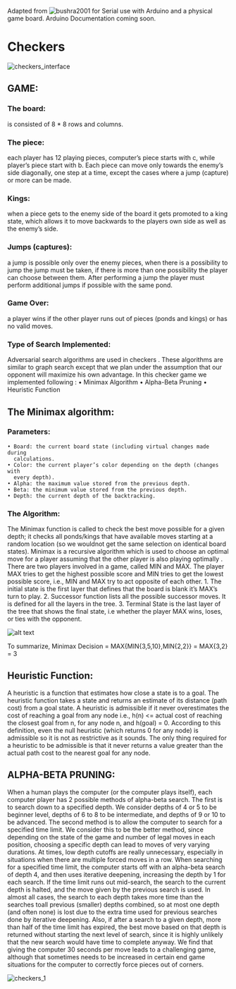 Adapted from ![bushra2001](https://github.com/bushra2001/Checkers) for Serial use with Arduino and a physical game board. Arduino Documentation coming soon. 

# Checkers
![checkers_interface](https://user-images.githubusercontent.com/61081924/136661906-69155ae5-f495-405c-9f94-adb0dc463dff.png)

## GAME:
### The board:
is consisted of 8 * 8 rows and columns.

### The piece:
each player has 12 playing pieces, computer’s piece starts with  c,
while player’s piece start with b. Each piece can move only towards the enemy’s
side diagonally, one step at a time, except the cases where a jump (capture) or
more can be made.

### Kings:
when a piece gets to the enemy side of the board it gets promoted to a
king state, which allows it to move backwards to the players own side as well as
the enemy’s side.

### Jumps (captures):
a jump is possible only over the enemy pieces, when there is a possibility to jump the jump must be taken, if there is more than one possibility
the player can choose between them. After performing a jump the player must
perform additional jumps if possible with the same pond.

### Game Over:
a player wins if the other player runs out of pieces (ponds and kings) or has no valid moves.

### Type of Search Implemented:
Adversarial search algorithms are used in checkers . These algorithms are similar to graph search except that we plan under the assumption that our opponent
will maximize his own advantage.
In this checker game we implemented following :
    • Minimax Algorithm
    • Alpha-Beta Pruning
    • Heuristic Function



## The Minimax algorithm:
### Parameters:
    • Board: the current board state (including virtual changes made during
      calculations.
    • Color: the current player’s color depending on the depth (changes with
      every depth).
    • Alpha: the maximum value stored from the previous depth.
    • Beta: the minimum value stored from the previous depth.
    • Depth: the current depth of the backtracking.

### The Algorithm:
The Minimax function is called to check the best move possible for a given depth; it checks all ponds/kings that have available moves starting at a random
location (so we wouldnot get the same selection on identical board states).
Minimax is a recursive algorithm which is used to choose an optimal move for a  player assuming that the other player is also playing optimally . There are two    players involved in a game, called MIN and MAX. The player MAX tries to get the  highest possible score and MIN tries to get the lowest possible score, i.e., MIN      and MAX try to act opposite of each other.
    1.  The initial state is the first layer that defines that the board is blank
       it’s MAX’s turn to play.
    2.  Successor function lists all the possible successor moves. It is defined for all
           the layers in the tree.
    3.  Terminal State is the last layer of the tree that shows the final state,
        i.e whether the player MAX wins, loses, or ties with the opponent.

![alt text](https://blog-c7ff.kxcdn.com/blog/wp-content/uploads/2017/03/Minimax-3.jpg)

To summarize,
Minimax Decision = MAX{MIN{3,5,10},MIN{2,2}}
= MAX{3,2}
= 3

## Heuristic Function:
A heuristic is a function that estimates how close a state is to a goal.
The heuristic function takes a state and returns an estimate of its distance (path cost) from a goal state. A heuristic is admissible if it never overestimates the cost of reaching a goal from any node i.e., h(n) <= actual cost of reaching the closest
goal from n, for any node n, and h(goal) = 0. According to this definition, even the null heuristic (which returns 0 for any node) is admissible so it is not as
restrictive as it sounds. The only thing required for a heuristic to be admissible is that it never returns a value greater than the actual path cost to the nearest goal for any node.

## ALPHA-BETA PRUNING:
When a human plays the computer (or the computer plays itself), each computer player has 2 possible methods of alpha-beta search. The first is to search down
to a specified depth. We consider depths of 4 or 5 to be beginner level, depths of 6 to 8 to be intermediate, and depths of 9 or 10 to be advanced. The second
method is to allow the computer to search for a specified time limit. We consider this to be the better method, since depending on the state of the game and
number of legal moves in each position, choosing a specific depth can lead to moves of very varying durations. At times, low depth cutoffs are really unnecessary, especially in situations when there are multiple forced moves in a row. When searching for a specified time limit, the computer starts off with an alpha-beta search of depth 4, and then uses iterative deepening, increasing the depth by 1 for each search. If the time limit runs out mid-search, the search to
the current depth is halted, and the move given by the previous search is used. In almost all cases, the search to each depth takes more time than the searches toall previous (smaller) depths combined, so at most one depth (and often none) is lost due to the extra time used for previous searches done by iterative deepening. Also, if after a search to a given depth, more than half of the time limit has expired, the best move based on that depth is returned without starting the next level of search, since it is highly unlikely that the new search would have time to complete anyway. We find that giving the computer 30 seconds per move leads to a challenging game, although that sometimes needs to be increased in certain end game situations for the computer to correctly force pieces out of corners.

![checkers_1](https://user-images.githubusercontent.com/61081924/136661918-daf53ae3-e2c7-4a7c-a203-5c93cc4746d4.png)
